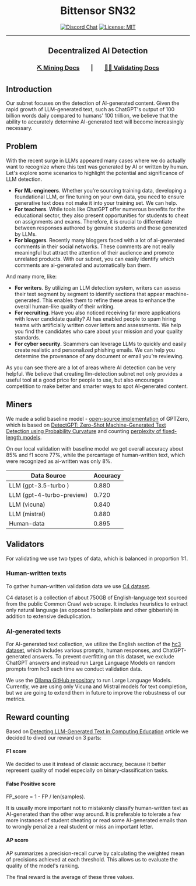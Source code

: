 
<div align="center">

# **Bittensor SN32** <!-- omit in toc -->
[![Discord Chat](https://img.shields.io/discord/308323056592486420.svg)](https://discord.gg/bittensor)
[![License: MIT](https://img.shields.io/badge/License-MIT-yellow.svg)](https://opensource.org/licenses/MIT) 

---

## Decentralized AI Detection <!-- omit in toc -->

### [⛏️ Mining Docs](docs/mining.md)&nbsp;&nbsp;&nbsp;&nbsp;&nbsp;&nbsp;&nbsp;&nbsp;|&nbsp;&nbsp;&nbsp;&nbsp;&nbsp;&nbsp;&nbsp;&nbsp;[🧑‍🏫 Validating Docs](docs/validating_systemd.md) 

</div>

## Introduction

Our subnet focuses on the detection of AI-generated content. Given the rapid growth of LLM-generated text, such as
ChatGPT's output of 100 billion words daily compared to humans' 100 trillion,
we believe that the ability to accurately determine AI-generated text will become increasingly necessary.


## Problem

With the recent surge in LLMs appeared many cases where we do actually want
to recognize where this text was generated by AI or written by human.
Let's explore some scenarios to highlight the potential and significance of LLM detection.

* **For ML-engineers**. Whether you’re sourcing training data, developing a foundational LLM, or fine tuning on your own data,
you need to ensure generative text does not make it into your training set. We can help.
* **For teachers**. While tools like ChatGPT offer numerous benefits for the educational sector, they also present opportunities for students to cheat on assignments and exams. 
Therefore, it is crucial to differentiate between responses authored by genuine students and those generated by LLMs.
* **For bloggers**. Recently many bloggers faced with a lot of ai-generated comments in 
their social networks. These comments are not really meaningful but attract the attention of their audience and promote unrelated products.
With our subnet, you can easily identify which comments are ai-generated and automatically ban them.

And many more, like:
* **For writers**.  By utilizing an LLM detection system, writers can assess their text segment by segment to identify sections that appear
machine-generated. This enables them to refine these areas to enhance the overall human-like quality of their writing.
* **For recruiting**. Have you also noticed receiving far more applications with lower candidate quality?
AI has enabled people to spam hiring teams with artificially written cover 
letters and assessments. We help you find the candidates who care about your mission and your quality standards.
* **For cyber security**. Scammers can leverage LLMs to quickly and easily create realistic and personalized phishing emails. 
We can help you determine the provenance of any document or email you’re reviewing.

As you can see there are a lot of areas where AI detection can
be very helpful. We believe that creating llm-detection subnet
not only provides a useful tool at a good price for people to use,
but also encourages competition to make better and smarter ways to spot AI-generated content.

## Miners

We made a solid baseline model - [open-source implementation](https://github.com/BurhanUlTayyab/GPTZero/tree/main) of GPTZero, which is based on [DetectGPT: Zero-Shot Machine-Generated Text Detection
using Probability Curvature](https://arxiv.org/pdf/2301.11305v1.pdf) and counting [perplexity of fixed-length models](https://huggingface.co/docs/transformers/perplexity).

On our local validation with baseline model we got overall accuracy about 85% and f1 score 77%, while
the percantage of human-written text, which were recognized as ai-written was only 8%.

| Data Source               | Accuracy |
|---------------------------|-----------|
| LLM (gpt-3.5-turbo )      | 0.880    |
| LLM (gpt-4-turbo-preview) | 0.720    |
| LLM (vicuna)              | 0.840    |
| LLM (mistral)             | 0.880    |
| Human-data                | 0.895    |

## Validators

For validating we use two types of data, which is balanced in proportion 1:1.

### Human-written texts
To gather human-written validation data we use [C4 dataset](https://huggingface.co/datasets/c4).

C4 dataset is a collection of about 750GB of English-language text sourced from the public Common Crawl web scrape. 
It includes heuristics to extract only natural language (as opposed to boilerplate and other gibberish) in addition
to extensive deduplication.

### AI-generated texts
For AI-generated text collection, we utilize the English section of the [hc3 dataset](https://huggingface.co/datasets/Hello-SimpleAI/HC3),
which includes various prompts, human responses, and ChatGPT-generated answers.
To prevent overfitting on this dataset, we exclude ChatGPT answers and 
instead run Large Language Models on random prompts from hc3 each time we conduct validation data.

We use the [Ollama GitHub repository](https://github.com/ollama) to run Large Language Models.
Currently, we are using only Vicuna and Mistral models for text completion, but we are going
to extend them in future to improve the robustness of our metrics.

## Reward counting
Based on [Detecting LLM-Generated Text in Computing Education](https://arxiv.org/pdf/2307.07411.pdf) 
article we decided to dived our reward on 3 parts:

#### F1 score
We decided to use it instead of classic accuracy, because
it better represent quality of model especially on binary-classification tasks.

#### False Positive score
FP_score = 1 - FP / len(samples).

It is usually more important not to mistakenly classify human-written text as AI-generated than the other way around.
It is preferable to tolerate a few more instances of student cheating or read some AI-generated emails than to wrongly penalize a real student or miss an important letter.

#### AP score
AP summarizes a precision-recall curve by calculating the weighted mean of precisions achieved at each threshold.
This allows us to evaluate the quality of the model's ranking.


The final reward is the average of these three values.
